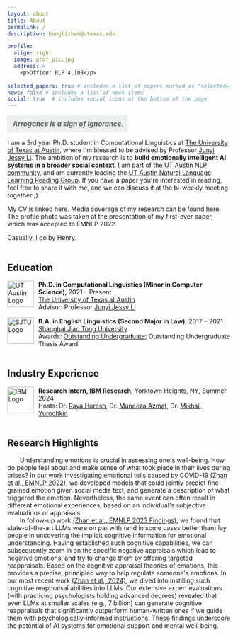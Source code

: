 ```yaml
---
layout: about
title: About
permalink: /
description: honglizhan@utexas.edu

profile:
  align: right
  image: prof_pic.jpg
  address: >
    <p>Office: RLP 4.108</p>
    
selected_papers: true # includes a list of papers marked as "selected={true}"
news: false # includes a list of news items
social: true  # includes social icons at the bottom of the page
---
```


<blockquote style="display: inline-block; margin: 0; padding: 10px; background-color: #ecf0f1; font-style: italic; font-size: 1.1em;"><strong><em>Arrogance is a sign of ignorance.</em></strong></blockquote>

I am a 3rd year Ph.D. student in Computational Linguistics at <a href="https://www.utexas.edu/">The University of Texas at Austin</a>, where I'm blessed to be advised by Professor <a href="https://jessyli.com/">Junyi Jessy Li</a>. The ambition of my research is to <strong>build emotionally intelligent AI systems in a broader social context</strong>. I am part of the <a href="https://www.nlp.utexas.edu/">UT Austin NLP community</a>, and am currently leading the <a href="https://honglizhan.github.io/NLL/">UT Austin Natural Language Learning Reading Group</a>. If you have a paper you're interested in reading, feel free to share it with me, and we can discuss it at the bi-weekly meeting together ;)


<!---- <a href="https://asol.ling.utexas.edu/">Associated Students of Linguistics</a> I received my B.A. in English (Linguistics) as an outstanding graduate from <a href="https://en.sjtu.edu.cn/">Shanghai Jiao Tong University</a> in 2021. During my undergraduate studies there, I was very fortunate to be guided academically by wonderful professors including Professor <a href="https://sfl.sjtu.edu.cn/Data/View/1814">Xinchao Guan</a>, Professor <a href="https://sfl.sjtu.edu.cn/Data/View/1774">Zhenhua Wang</a>, and Professor <a href="https://sfl.sjtu.edu.cn/Data/View/1931">Fengchao Zhen</a>.

You can find my CV [here](https://honglizhan.github.io/assets/pdf/CV.pdf).-->

My CV is linked [here](https://honglizhan.github.io/assets/pdf/CV.pdf). Media coverage of my research can be found [here](https://honglizhan.github.io/media_coverage/). The profile photo was taken at the presentation of my first-ever paper, which was accepted to EMNLP 2022.

Casually, I go by Henry.<br/><br/>

<!---- I'm also a cellist since 4 years old. In my free time, I like to practice the cello and play golf. You can find more details about my cello journey [here](https://honglizhan.github.io/life/). I write diaries [here](https://honglizhan.github.io/Hongli_Diaries/).-->

<!---- My advisor calls me a tweet pro :P-->

<div class="education">
  <h2>Education</h2>
    <div class="education-title" style="display: flex; align-items: flex-start; margin-top: 15px;">
      <img src="https://raw.githubusercontent.com/honglizhan/honglizhan.github.io/master/assets/img/University_of_Texas_at_Austin_logo.svg" alt="UT Austin Logo" style="width:60px; height:auto; margin-right:10px;">
      <div>
        <strong>Ph.D. in Computational Linguistics (Minor in Computer Science)</strong>, 2021 &ndash; Present
        <br>
        <a href="https://www.utexas.edu/">The University of Texas at Austin</a>
        <br>
        Advisor: Professor <a href="https://jessyli.com/">Junyi Jessy Li</a>
      </div>
    </div>
    <div class="education-title" style="display: flex; align-items: flex-start; margin-top: 15px;">
      <img src="https://raw.githubusercontent.com/honglizhan/honglizhan.github.io/master/assets/img/sjtu_banner_red.svg" alt="SJTU Logo" style="width:60px; height:auto; margin-right:10px;">
      <div>
        <strong>B.A. in English Linguistics (Second Major in Law)</strong>, 2017 &ndash; 2021
        <br>
        <a href="https://en.sjtu.edu.cn/">Shanghai Jiao Tong University</a>
        <br>
        Awards: <a href="https://sfl.sjtu.edu.cn/Data/View/5045">Outstanding Undergraduate</a>; Outstanding Undergraduate Thesis Award
      </div>
    </div>
</div>

<br/>

<div class="education">
  <h2>Industry Experience</h2>
  <div class="experience-title" style="display: flex; align-items: flex-start; margin-top: 15px;">
    <img src="https://upload.wikimedia.org/wikipedia/commons/5/51/IBM_logo.svg" alt="IBM Logo" style="width:60px; height:auto; margin-right:10px;">
    <div>
      <strong>Research Intern, <a href="https://research.ibm.com/">IBM Research</a></strong>, Yorktown Heights, NY, Summer 2024
      <br>
      Hosts: Dr. <a href="https://www.linkedin.com/in/raya-horesh/">Raya Horesh</a>, Dr. <a href="https://www.linkedin.com/in/muneeza-azmat-b4702851">Muneeza Azmat</a>, Dr. <a href="https://moonfolk.github.io/">Mikhail Yurochkin</a>
    </div>
  </div>
</div>


<br/>

<div class="education">
  <h2>Research Highlights</h2>
    &ensp;&ensp;&ensp;&ensp;Understanding emotions is crucial in assessing one's well-being. How do people feel about and make sense of what took place in their lives during crises? In our work investigating emotional tolls caused by COVID-19 <a href="https://aclanthology.org/2022.emnlp-main.642/">(Zhan et al., EMNLP 2022)</a>, we developed models that could jointly predict fine-grained emotion given social media text, and generate a description of what triggered the emotion. Nevertheless, the same event can often result in different emotional experiences, based on an individual's subjective evaluations or appraisals.
    <br>
    &ensp;&ensp;&ensp;&ensp;In follow-up work <a href="https://aclanthology.org/2023.findings-emnlp.962/">(Zhan et al., EMNLP 2023 Findings)</a>, we found that state-of-the-art LLMs were on par with (and in some cases better than) lay people in uncovering the implicit cognitive information for emotional understanding. Having established such cognitive capabilities, we can subsequently zoom in on the specific negative appraisals which lead to negative emotions, and try to change them by offering targeted reappraisals. Based on the cognitive appraisal theories of emotions, this provides a precise, principled way to help regulate someone's emotions. In our most recent work <a href="https://arxiv.org/abs/2404.01288">(Zhan et al., 2024)</a>, we dived into instilling such cognitive reappraisal abilities into LLMs. Our extensive expert evaluations (with practicing psychologists holding advanced degrees) revealed that even LLMs at smaller scales (e.g., 7 billion) can generate cognitive reappraisals that significantly outperform human-written ones if we guide them with psychologically-informed instructions. These findings underscore the potential of AI systems for emotional support and mental well-being.
</div>


<style>
  .education-title {
    overflow: auto;
  }
  .education-title:first-of-type {
    margin-top: 15px; /* or adjust the value to your desired distance */
  }
  .education-title:nth-of-type(2) {
    margin-top: 10px; /* or adjust the value to your desired distance */
  }
  .education strong {
    font-weight: bold;
  }
</style>
